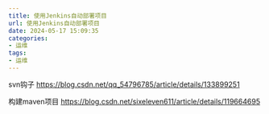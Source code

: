 ```yaml
---
title: 使用Jenkins自动部署项目
url: 使用Jenkins自动部署项目
date: 2024-05-17 15:09:35
categories:
- 运维
tags:
- 运维
---
```


svn钩子
https://blog.csdn.net/qq_54796785/article/details/133899251

构建maven项目
https://blog.csdn.net/sixeleven611/article/details/119664695